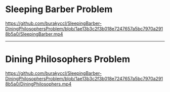 # Sleeping Barber Problem 
https://github.com/burakyccl/SleepingBarber-DiningPhilosophersProblem/blob/1ae13b3c2f3b018e7247657a5bc7970a2918b5a0/SleepingBarber.mp4


--------------------------------------
# Dining Philosophers Problem

https://github.com/burakyccl/SleepingBarber-DiningPhilosophersProblem/blob/1ae13b3c2f3b018e7247657a5bc7970a2918b5a0/DiningPhilosophers.mp4
